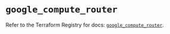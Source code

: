 # `google_compute_router`

Refer to the Terraform Registry for docs: [`google_compute_router`](https://registry.terraform.io/providers/hashicorp/google-beta/5.11.0/docs/resources/google_compute_router).
